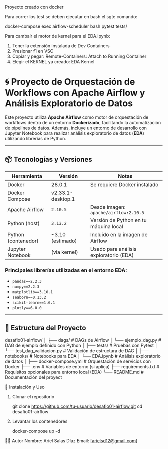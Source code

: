 

Proyecto creado con docker











Para correr los test se deben ejecutar en bash el sgte comando: 

docker-compose exec airflow-scheduler bash
pytest tests/


Para cambair el motor de kernel para el EDA.ipynb:
1) Tener la extensión instalada de Dev Containers
1) Presionar f1 en VSC
2) Copiar y pegar: Remote-Containers: Attach to Running Container
3) Elegir el KERNEL ya creado: EDA Kernel


<!-- export PYTHONPATH=/opt/airflow -->



# 🌀 Proyecto de Orquestación de Workflows con Apache Airflow y Análisis Exploratorio de Datos

Este proyecto utiliza **Apache Airflow** como motor de orquestación de workflows dentro de un entorno **Dockerizado**, facilitando la automatización de pipelines de datos. Además, incluye un entorno de desarrollo con Jupyter Notebook para realizar análisis exploratorio de datos (**EDA**) utilizando librerías de Python.

---

## 📦 Tecnologías y Versiones

| Herramienta     | Versión         | Notas                                               |
|------------------|------------------|------------------------------------------------------|
| Docker           | 28.0.1           | Se requiere Docker instalado                        |
| Docker Compose   | v2.33.1-desktop.1|                                                     |
| Apache Airflow   | `2.10.5`         | Desde imagen: `apache/airflow:2.10.5`               |
| Python (host)    | `3.13.2`         | Versión de Python en tu máquina local               |
| Python (contenedor) | ~3.10 (estimado) | Incluido en la imagen de Airflow                   |
| Jupyter Notebook | (via kernel)     | Usado para análisis exploratorio (EDA)              |

### Principales librerías utilizadas en el entorno EDA:

- `pandas==2.2.3`
- `numpy==2.2.3`
- `matplotlib==3.10.1`
- `seaborn==0.13.2`
- `scikit-learn==1.6.1`
- `plotly==6.0.0`

---

## 📁 Estructura del Proyecto

desafio01-airflow/
│
├── dags/                          # DAGs de Airflow
│   └── ejemplo_dag.py             # DAG de ejemplo definido con Python
│
├── tests/                         # Pruebas con Pytest
│   └── test_dag_validacion.py     # Validación de estructura de DAG
│
├── notebooks/                     # Notebooks para EDA
│   └── EDA.ipynb                  # Análisis exploratorio de datos
│
├── docker-compose.yml             # Orquestación de servicios con Docker
├── .env                           # Variables de entorno (si aplica)
├── requirements.txt               # Requisitos opcionales para entorno local (EDA)
└── README.md                      # Documentación del proyect



🚀 Instalación y Uso

1. Clonar el repositorio

    git clone https://github.com/tu-usuario/desafio01-airflow.git
    cd desafio01-airflow

2. Levantar los contenedores
    
    docker-compose up -d




🧑‍💻 Autor
Nombre: Ariel Salas Díaz
Email: [arielsd12@gmail.com]
